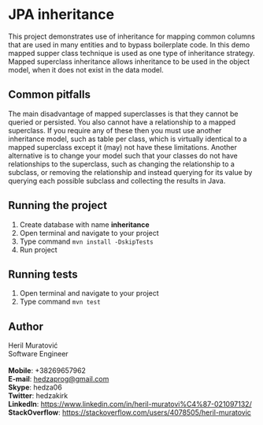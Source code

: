 # JPA inheritance
This project demonstrates use of inheritance for mapping common columns that are
used in many entities and to bypass boilerplate code. In this demo mapped supper class technique is used as one 
type of inheritance strategy. Mapped superclass inheritance allows inheritance to be used in the object model, when
it does not exist in the data model.

## Common pitfalls
The main disadvantage of mapped superclasses is that they cannot be queried or persisted. 
You also cannot have a relationship to a mapped superclass. If you require any of these then you must use another 
inheritance model, such as table per class, which is virtually identical to a mapped superclass except it (may) 
not have these limitations. Another alternative is to change your model such that your classes do not have 
relationships to the superclass, such as changing the relationship to a subclass, or removing the relationship 
and instead querying for its value by querying each possible subclass and collecting the results in Java.

## Running the project
1. Create database with name **inheritance**
2. Open terminal and navigate to your project
3. Type command `mvn install -DskipTests`
4. Run project

## Running tests
1. Open terminal and navigate to your project
2. Type command `mvn test`

## Author
Heril Muratović  
Software Engineer  
<br>
**Mobile**: +38269657962  
**E-mail**: hedzaprog@gmail.com  
**Skype**: hedza06  
**Twitter**: hedzakirk  
**LinkedIn**: https://www.linkedin.com/in/heril-muratovi%C4%87-021097132/  
**StackOverflow**: https://stackoverflow.com/users/4078505/heril-muratovic